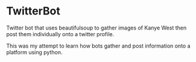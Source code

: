 # TwitterBot
Twitter bot that uses beautifulsoup to gather images of Kanye West then post them individually onto a twitter profile.

This was my attempt to learn how bots gather and post information onto a platform using python.

